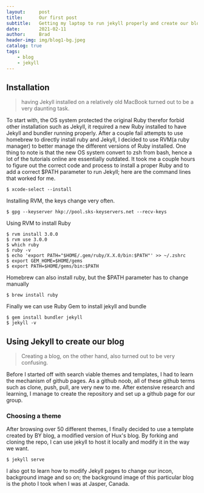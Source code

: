 ```yaml
---
layout:     post
title:      Our first post
subtitle:   Getting my laptop to run jekyll properly and create our blog
date:       2021-02-11
author:     Brad
header-img: img/blog1-bg.jpeg
catalog: true
tags:
    - blog
    - jekyll
---
```


## Installation

 >having Jekyll installed on a relatively old MacBook turned out to be a very daunting task.

To start with, the OS system protected the original Ruby therefor forbid other installation such as Jekyll, it required a new Ruby installed to have Jekyll and bundler running properly.  After a couple fail attempts to use homebrew to directly install ruby and Jekyll, I decided to use RVM(a ruby manager) to better manage the different versions of Ruby installed. One thing to note is that the new OS system convert to zsh from bash, hence a lot of the tutorials online are essentially outdated. It took me a couple hours to figure out the correct code and process to install a proper Ruby and to add a correct $PATH parameter to run Jekyll; here are the command lines that worked for me.  

	$ xcode-select --install  

Installing RVM, the keys change very often.

	$ gpg --keyserver hkp://pool.sks-keyservers.net --recv-keys

Using RVM to install Ruby

	$ rvm install 3.0.0  
	$ rvm use 3.0.0  
	$ which ruby
	$ ruby -v  
	$ echo 'export PATH="$HOME/.gem/ruby/X.X.0/bin:$PATH"' >> ~/.zshrc
	$ export GEM_HOME=$HOME/gems
	$ export PATH=$HOME/gems/bin:$PATH

Homebrew can also install ruby, but the $PATH parameter has to change manually

	$ brew install ruby  

Finally we can use Ruby Gem to install jekyll and bundle

	$ gem install bundler jekyll  
	$ jekyll -v  


## Using Jekyll to create our blog

>Creating a blog, on the other hand, also turned out to be very confusing.

Before I started off with search viable themes and templates, I had to learn the mechanism of github pages. As a github noob, all of these github terms such as clone, push, pull, are very new to me. After extensive research and learning, I manage to create the repository and set up a github page for our group.

### Choosing a theme

After browsing over 50 different themes, I finally decided to use a template created by BY blog, a modified version of Hux's blog. By forking and cloning the repo, I can use jekyll to host it locally and modify it in the way we want.

	$ jekyll serve

I also got to learn how to modify Jekyll pages to change our incon, background image and so on; the background image of this particular blog is the photo I took when I was at Jasper, Canada.
